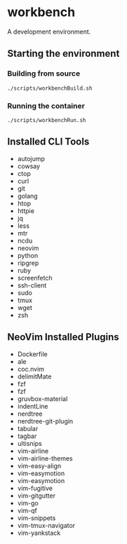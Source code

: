 # workbench

A development environment.

## Starting the environment

### Building from source

`./scripts/workbenchBuild.sh`

### Running the container

`./scripts/workbenchRun.sh`

## Installed CLI Tools
- autojump
- cowsay
- ctop
- curl
- git
- golang
- htop
- httpie
- jq
- less
- mtr
- ncdu
- neovim
- python
- ripgrep
- ruby
- screenfetch
- ssh-client
- sudo
- tmux
- wget
- zsh

## NeoVim Installed Plugins
- Dockerfile
- ale
- coc.nvim
- delimitMate
- fzf
- fzf
- gruvbox-material
- indentLine
- nerdtree
- nerdtree-git-plugin
- tabular
- tagbar
- ultisnips
- vim-airline
- vim-airline-themes
- vim-easy-align
- vim-easymotion
- vim-easymotion
- vim-fugitive
- vim-gitgutter
- vim-go
- vim-qf
- vim-snippets
- vim-tmux-navigator
- vim-yankstack
